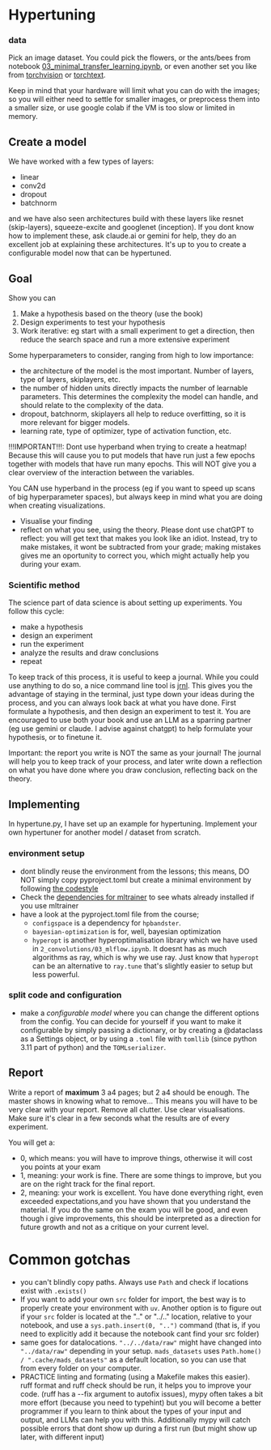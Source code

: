 # Hypertuning
### data
Pick an image dataset.
You could pick the flowers, or the ants/bees from notebook [03_minimal_transfer_learning.ipynb](https://github.com/raoulg/MADS-MachineLearning-course/blob/master/notebooks/4_tuning_networks/03_minimal_transfer_learning.ipynb), or even another set you like from [torchvision](https://pytorch.org/vision/0.8/datasets.html) or [torchtext](https://pytorch.org/text/stable/datasets.html#imdb).

Keep in mind that your hardware will limit what you can do with the images; so you will either need to settle for smaller images, or preprocess them into a smaller size, or use google colab if the VM is too slow or limited in memory.

## Create a model
We have worked with a few types of layers:
- linear
- conv2d
- dropout
- batchnorm

and we have also seen architectures build with these layers like resnet (skip-layers), squeeze-excite and googlenet (inception). If you dont know how to implement these, ask claude.ai or gemini for help, they do an excellent job at explaining these architectures.
It's up to you to create a configurable model now that can be hypertuned.

## Goal

Show you can
1. Make a hypothesis based on the theory (use the book)
1. Design experiments to test your hypothesis
1. Work iterative: eg start with a small experiment to get a direction, then reduce the search space and run a more extensive experiment

Some hyperparameters to consider, ranging from high to low importance:
- the architecture of the model is the most important. Number of layers, type of layers, skiplayers, etc.
- the number of hidden units directly impacts the number of learnable parameters. This determines the complexity the model can handle, and should relate to the complexity of the data.
- dropout, batchnorm, skiplayers all help to reduce overfitting, so it is more relevant for bigger models.
- learning rate, type of optimizer, type of activation function, etc.

!!!IMPORTANT!!!: Dont use hyperband when trying to create a heatmap! Because this will cause you to put models that have run just a few epochs together with models that have run many epochs. This will NOT give you a clear overview of the interaction between the variables.

You CAN use hyperband in the process (eg if you want to speed up scans of big hyperparameter spaces), but always keep in mind what you are doing when creating visualizations.

- Visualise your finding
- reflect on what you see, using the theory. Please dont use chatGPT to reflect: you will get text that makes you look like an idiot. Instead, try to make mistakes, it wont be subtracted from your grade; making mistakes gives me an oportunity to correct you, which might actually help you during your exam.

### Scientific method
The science part of data science is about setting up experiments. You follow this cycle:
- make a hypothesis
- design an experiment
- run the experiment
- analyze the results and draw conclusions
- repeat

To keep track of this process, it is useful to keep a journal. While you could use anything to do so, a nice command line tool is [jrnl](https://jrnl.sh/en/stable/). This gives you the advantage of staying in the terminal, just type down your ideas during the process, and you can always look back at what you have done.
First formulate a hypothesis, and then design an experiment to test it. You are encouraged to use both your book and use an LLM as a sparring partner (eg use gemini or claude. I advise against chatgpt) to help formulate your hypothesis, or to finetune it.

Important: the report you write is NOT the same as your journal! The journal will help you to keep track of your process, and later write down a reflection on what you have done where you draw conclusion, reflecting back on the theory.


## Implementing
In hypertune.py, I have set up an example for hypertuning.
Implement your own hypertuner for another model / dataset from scratch.

### environment setup
- dont blindly reuse the environment from the lessons; this means, DO NOT simply copy pyproject.toml but create a minimal environment by following [the codestyle](https://github.com/raoulg/codestyle/blob/main/docs/make_a_module.md)
- Check the [dependencies for mltrainer](https://github.com/raoulg/mltrainer/blob/main/pyproject.toml) to see whats already installed if you use mltrainer
- have a look at the pyproject.toml file from the course;
    - `configspace` is a dependency for `hpbandster`.
    - `bayesian-optimization` is for, well, bayesian optimization
    - `hyperopt` is another hyperoptimalisation library which we have used in `2_convolutions/03_mlflow.ipynb`. It doesnt has as much algorithms as ray, which is why we use ray. Just know that `hyperopt` can be an alternative to `ray.tune` that's slightly easier to setup but less powerful.

### split code and configuration
- make a *configurable model* where you can change the different options from the config. You can decide for yourself if you want to make it configurable by simply passing a dictionary, or by creating a @dataclass as a Settings object, or by using a `.toml` file with `tomllib` (since python 3.11 part of python) and the `TOMLserializer`.

## Report
Write a report of **maximum** 3 a4 pages; but 2 a4 should be enough. The master shows in knowing what to remove...
This means you will have to be very clear with your report. Remove all clutter. Use clear visualisations. Make sure it's clear in a few seconds what the results are of every experiment.

You will get a:
- 0, which means: you will have to improve things, otherwise it will cost you points at your exam
- 1, meaning: your work is fine. There are some things to improve, but you are on the right track for the final report.
- 2, meaning: your work is excellent. You have done everything right, even exceeded expectations,and you have shown that you understand the material. If you do the same on the exam you will be good, and even though i give improvements, this should be interpreted as a direction for future growth and not as a critique on your current level.

# Common gotchas
- you can't blindly copy paths. Always use `Path` and check if locations exist with `.exists()`
- If you want to add your own `src` folder for import, the best way is to properly create your environment with `uv`. Another option is to figure out if your `src` folder is located at the ".." or "../.." location, relative to your notebook, and use a `sys.path.insert(0, "..")` command (that is, if you need to explicitly add it because the notebook cant find your src folder)
- same goes for datalocations. `"../../data/raw"` might have changed into `"../data/raw"` depending in your setup. `mads_datasets` uses `Path.home() / ".cache/mads_datasets"` as a default location, so you can use that from every folder on your computer.
- PRACTICE linting and formating (using a Makefile makes this easier). ruff format and ruff check should be run, it helps you to improve your code. (ruff has a --fix argument to autofix issues), mypy often takes a bit more effort (because you need to typehint) but you will become a better programmer if you learn to think about the types of your input and output, and LLMs can help you with this. Additionally mypy will catch possible errors that dont show up during a first run (but might show up later, with different input)